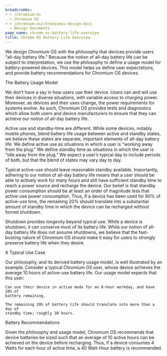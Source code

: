 ```yaml
---
breadcrumbs:
- - /chromium-os
  - Chromium OS
- - /chromium-os/chromiumos-design-docs
  - Design Documents
page_name: chrome-os-battery-life-overview
title: Chrome OS Battery Life Overview
---
```


We design Chromium OS with the philosophy that devices provide users “all-day
battery life.” Because the notion of all-day battery life can be subject to
interpretation, we use the philosophy to define a usage model for
battery-powered devices. This model helps us define user expectations, and
provide battery recommendations for Chromium OS devices.

The Battery Usage Model

We don’t have a say in how users use their device. Users can and will use their
devices in diverse situations, with variable access to charging power. Moreover,
as devices and their uses change, the power requirements for systems evolve. As
such, Chromium OS provides tests and diagnostics which allow both users and
device manufacturers to ensure that they can achieve our notion of all-day
battery life.

Active use and standby-time are different. While some devices, notably mobile
phones, blend battery life usage between active and standby states, we believe
these states are separate, important elements of all-day battery life. We define
active use as situations in which a user is “working away from the plug.” We
define standby time as situations in which the user is “idle away from the
plug.” We expect a user’s typical day to include periods of both, but that the
blend of states may vary day to day.

Typical active-use should leave reasonable standby available. Importantly,
adhering to our notion of all-day battery life means that a user should be able
to actively work for many hours and still have sufficient standby time to reach
a power source and recharge the device. Our belief is that standby power
consumption should be at least an order of magnitude less that active-use power
consumption. Thus, if a device has been used for 80% of active-use time, the
remaining 20% should translate into a substantial amount of standby time in
which the device can be recharged without forced shutdown.

Shutdown provides longevity beyond typical use. While a device is shutdown, it
can conserve most of its battery life. While our notion of all-day battery life
does not assume shutdowns, we believe that the fast-booting nature of Chromium
OS should make it easy for users to strongly preserve battery life when they
desire.

A Typical Use Case

Our philosophy, and its derived battery usage model, is well illustrated by an
example. Consider a typical Chromium OS user, whose device achieves the average
10 hours of active-use battery life. Our usage model expects that this user:

    Can use their device in active mode for an 8-hour workday, and have 20% of
    battery remaining.

    The remaining 20% of battery life should translate into more than a day of
    standby time; roughly 30 hours.

Battery Recommendations

Given the philosophy and usage model, Chromium OS recommends that device
batteries be sized such that an average of 10 active hours can be achieved on
the device before recharging. Thus, if a device consumes 4 Watts for each hour
of active time, a 40 Watt-Hour battery is recommended.

